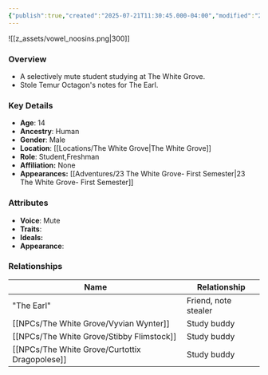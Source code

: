 ```yaml
---
{"publish":true,"created":"2025-07-21T11:30:45.000-04:00","modified":"2025-09-24T08:04:24.627-04:00","published":"2025-09-24T08:04:24.627-04:00","cssclasses":"","Age":"14","Ancestry":"Human","Gender":"Male","Location":["[[Locations/The White Grove]]"],"Role":["Student","Freshman"],"Affiliation":["None"],"Appearances":["[[23 The White Grove- First Semester]]"]}
---
```



![[z_assets/vowel_noosins.png|300]]

### Overview
- A selectively mute student studying at The White Grove.
- Stole Temur Octagon's notes for The Earl.

### Key Details
- **Age**: 14
- **Ancestry**: Human
- **Gender**: Male
- **Location**: [[Locations/The White Grove\|The White Grove]]
- **Role**: Student,Freshman
- **Affiliation:** None
- **Appearances:** [[Adventures/23 The White Grove- First Semester\|23 The White Grove- First Semester]]

### Attributes
- **Voice**: Mute
- **Traits**: 
- **Ideals:** 
- **Appearance**:

### Relationships

| Name                      | Relationship         |
| ------------------------- | -------------------- |
| "The Earl"                | Friend, note stealer |
| [[NPCs/The White Grove/Vyvian Wynter]]         | Study buddy          |
| [[NPCs/The White Grove/Stibby Flimstock]]      | Study buddy          |
| [[NPCs/The White Grove/Curtottix Dragopolese]] | Study buddy          |

